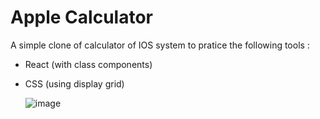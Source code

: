 # Apple Calculator

A simple clone of calculator of IOS system to pratice the following tools :

- React (with class components)
- CSS (using display grid)

  ![image](https://user-images.githubusercontent.com/60005589/94979131-77e71c00-04f7-11eb-9d7b-4f32db48e669.png)
